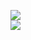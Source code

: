 [![](https://img.shields.io/badge/Made%20With-Github%20Spray-lightgrey.svg?style=for-the-badge&logo=github)](https://github.com/Annihil/github-spray#29939)  
[![](https://i.imgur.com/2DrTn0Z.gif)](https://github.com/Annihil/github-spray)